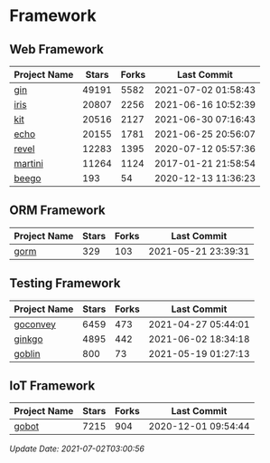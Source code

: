 # Framework

## Web Framework
| Project Name | Stars | Forks | Last Commit |
| ------------ | ----- | ----- | ----------- |
| [gin](https://github.com/gin-gonic/gin) | 49191 | 5582 | 2021-07-02 01:58:43 |
| [iris](https://github.com/kataras/iris) | 20807 | 2256 | 2021-06-16 10:52:39 |
| [kit](https://github.com/go-kit/kit) | 20516 | 2127 | 2021-06-30 07:16:43 |
| [echo](https://github.com/labstack/echo) | 20155 | 1781 | 2021-06-25 20:56:07 |
| [revel](https://github.com/revel/revel) | 12283 | 1395 | 2020-07-12 05:57:36 |
| [martini](https://github.com/go-martini/martini) | 11264 | 1124 | 2017-01-21 21:58:54 |
| [beego](https://github.com/astaxie/beego) | 193 | 54 | 2020-12-13 11:36:23 |

## ORM Framework
| Project Name | Stars | Forks | Last Commit |
| ------------ | ----- | ----- | ----------- |
| [gorm](https://github.com/jinzhu/gorm) | 329 | 103 | 2021-05-21 23:39:31 |

## Testing Framework
| Project Name | Stars | Forks | Last Commit |
| ------------ | ----- | ----- | ----------- |
| [goconvey](https://github.com/smartystreets/goconvey) | 6459 | 473 | 2021-04-27 05:44:01 |
| [ginkgo](https://github.com/onsi/ginkgo) | 4895 | 442 | 2021-06-02 18:34:18 |
| [goblin](https://github.com/franela/goblin) | 800 | 73 | 2021-05-19 01:27:13 |

## IoT Framework
| Project Name | Stars | Forks | Last Commit |
| ------------ | ----- | ----- | ----------- |
| [gobot](https://github.com/hybridgroup/gobot) | 7215 | 904 | 2020-12-01 09:54:44 |

*Update Date: 2021-07-02T03:00:56*